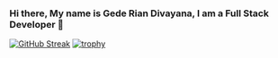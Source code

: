 ### Hi there, My name is Gede Rian Divayana, I am a Full Stack Developer 👋

<!--
**Mathvediz/Mathvediz** is a ✨ _special_ ✨ repository because its `README.md` (this file) appears on your GitHub profile.

Here are some ideas to get you started:

- 🔭 I’m currently working on ...
- 🌱 I’m currently learning ...
- 👯 I’m looking to collaborate on ...
- 🤔 I’m looking for help with ...
- 💬 Ask me about ...
- 📫 How to reach me: ...
- 😄 Pronouns: ...
- ⚡ Fun fact: ...
-->

[![GitHub Streak](https://streak-stats.demolab.com/?user=Mathvediz)](https://git.io/streak-stats)
[![trophy](https://github-profile-trophy.vercel.app/?username=Mathvediz)](https://github.com/ryo-ma/github-profile-trophy)
